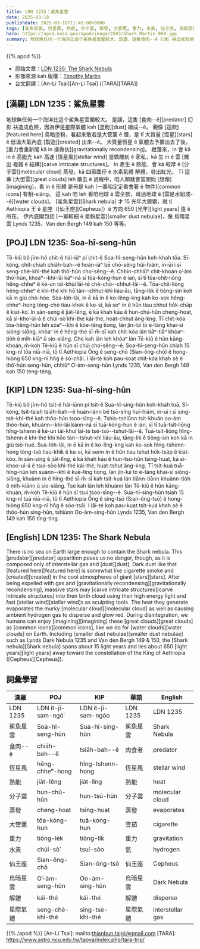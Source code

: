 ```yaml
---
title: LDN 1235：鯊魚星雲
date: 2025-03-18
publishdate: 2025-03-18T11:45:00+0800
tags: [鯊魚星雲, 恆星風, 熱能, 分子雲, 蒸發, 大管薰, 重力, 水素, 仙王座, 烏暗星雲, Lynds 1235, Van den Bergh 149, Van den Bergh 150, 解體, 食肉--ê, 星際氣體]
hero: https://apod.nasa.gov/apod/image/2503/Shark_Martin_960.jpg
summary: 地球無任何一个海洋比這个鯊魚星雲閣較大。是講，這隻食肉--ê 幻影 袂造成危險，因為伊是星際氣體 kah 塗粉組成--ê。
---
```


{{% apod %}}

- 原始文章：[LDN 1235: The Shark Nebula](https://apod.nasa.gov/apod/ap250318.html)
- 影像來源 kah 版權：[Timothy Martin](https://www.astrobin.com/users/AccidentalAstronomers/)
- 台文翻譯：[An-Li Tsai][An-Li Tsai] ([TARA][TARA])

## [漢羅] LDN 1235：鯊魚星雲
地球無任何一个海洋比這个鯊魚星雲閣較大。
是講，這隻 [食肉--ê][predator] 幻影 袂造成危險，因為伊是星際氣體 kah [塗粉][dust] 組成--ê。
親像 [這款][featured here] 烏暗塗粉，看起來敢若是大管薰 ê 煙，是 tī 大質量 [恆星][stars] ê 低溫大氣內底 [製造][created] 出來--ê。
大質量恆星 ê 氣體去予擲出去了後，[重力會重新閣 kā in 搝做伙][gravitationally recondensing]。
紲落來，in 會 kā in ê 高能光 kah 高速 [恆星風][stellar wind] 當做雕刻 ê 家私，kā 生 in ê 雲 [雕出 複雜 ê 結構][carve intricate structures]。
In 產生 ê 熱能，會 kā 較厚 ê [分子雲][molecular cloud] 蒸發，kā 四箍圍仔 ê 水素氣體 解體，發出紅光。
Tī 這寡 [大型雲][great clouds] leh 散去 ê 過程中，咱人類就會當開始 [想像][imagining]，看 in ê 形體 是毋是 kah [一寡咱定定看會著 ê 物件][common icons] 有相-siâng。
這 kah 咱 leh 看咱地球 ê 雲仝款，毋過地球 ê [雲是水組成--ê][water clouds]。
[鯊魚星雲][Shark nebula] 才 15 光年大爾爾，就 tī Aethiopia 王 ê 星座（[仙王座][Cepheus]）ê 方向 650 [光年][light years] 遠 ê 所在。
伊內底閣包括 [一寡較細 ê 塗粉星雲][smaller dust nebulae]，像 烏暗星雲 Lynds 1235、Van den Bergh 149 kah 150 等等。

## [POJ] LDN 1235: Soa-hî-seng-hûn
Tē-kiû bô jīm-hô chi̍t-ê hái-iûⁿ pí chit-ê Soa-hî-seng-hûn koh-khah tōa.
Sī-kóng, chit-chiah chia̍h-bah--ê hoàn-iáⁿ bē chō-sêng hûi-hiám, in-ūi i sī seng-chè-khì-thé kah thô͘-hún cho͘-sêng--ê.
Chhin-chhiūⁿ chit-khoán o͘-àm thô͘-hún, khòaⁿ--khí-lâi káⁿ-ná sī tōa-kóng-hun ê ian, sī tī tōa-chit-liōng hêng-chheⁿ ê kē-un tāi-khùi lāi-té chè-chō--chhut-lâi--ê.
Tōa-chit-liōng hêng-chheⁿ ê khì-thé khì hō͘ tàn--chhut-khì liáu-āu, tāng-le̍k ē tiông-sin koh kā in giú chò-hóe.
Sòa-lo̍h-lâi, in ē kā in ê ko-lêng-kng kah ko-sok hêng-chheⁿ-hong tòng-chò tiau-khek ê ke-si, kā seⁿ in ê hûn tiau chhut ho̍k-cha̍p ê kiat-kò͘.
In sán-seng ê jia̍t-lêng, ē kā khah kāu ê hun-chú-hûn cheng-hoat, kā sì-kho͘-ûi-á ê chúi-sò͘ khì-thé kái-thé, hoat-chhut âng-kng.
Tī chit-kóa tōa-hêng-hûn leh sòaⁿ--khì ê kòe-têng tiong, lán jîn-lūi tō ē-tàng khai-sí sióng-siōng, khòaⁿ in ê hêng-thé sī-m̄-sī kah chi̍t-kóa lán tiāⁿ-tiāⁿ khòaⁿ-tio̍h ê mi̍h-kiāⁿ ū sio-siâng.
Che kah lán leh khòaⁿ lán Tē-kiû ê hûn kāng-khoán, m̄-koh Tē-kiû ê hûn sī chúi cho͘-sêng--ê.
Soa-hî-seng-hûn chiah 15 kng-nî tōa niā-niā, tō tī Aethiopia Ông ê seng-chō (Sian-ông-chō) ê hong-hiòng 650 kng-nî hn̄g ê só͘-chāi.
I lāi-té koh pau-koat chi̍t-kóa khah sè ê thô͘-hún seng-hûn, chhiūⁿ O͘-àm-seng-hûn Lynds 1235, Van den Bergh 149 kah 150 téng-téng.

## [KIP] LDN 1235: Sua-hî-sing-hûn
Tē-kiû bô jīm-hô tsi̍t-ê hái-iûnn pí tsit-ê Sua-hî-sing-hûn koh-khah tuā.
Sī-kóng, tsit-tsiah tsia̍h-bah--ê huàn-iánn bē tsō-sîng huî-hiám, in-uī i sī sing-tsè-khì-thé kah thôo-hún tsoo-sîng--ê.
Tshin-tshiūnn tsit-khuán oo-àm thôo-hún, khuànn--khí-lâi kánn-ná sī tuā-kóng-hun ê ian, sī tī tuā-tsit-liōng hîng-tshenn ê kē-un tāi-khuì lāi-té tsè-tsō--tshut-lâi--ê.
Tuā-tsit-liōng hîng-tshenn ê khì-thé khì hōo tàn--tshut-khì liáu-āu, tāng-li̍k ē tiông-sin koh kā in giú tsò-hué.
Suà-lo̍h-lâi, in ē kā in ê ko-lîng-kng kah ko-sok hîng-tshenn-hong tòng-tsò tiau-khik ê ke-si, kā senn in ê hûn tiau tshut ho̍k-tsa̍p ê kiat-kòo.
In sán-sing ê jia̍t-lîng, ē kā khah kāu ê hun-tsú-hûn tsing-huat, kā sì-khoo-uî-á ê tsuí-sòo khì-thé kái-thé, huat-tshut âng-kng.
Tī tsit-kuá tuā-hîng-hûn leh suànn--khì ê kuè-tîng tiong, lán jîn-luī tō ē-tàng khai-sí sióng-siōng, khuànn in ê hîng-thé sī-m̄-sī kah tsi̍t-kuá lán tiānn-tiānn khuànn-tio̍h ê mi̍h-kiānn ū sio-siâng.
Tse kah lán leh khuànn lán Tē-kiû ê hûn kāng-khuán, m̄-koh Tē-kiû ê hûn sī tsuí tsoo-sîng--ê.
Sua-hî-sing-hûn tsiah 15 kng-nî tuā niā-niā, tō tī Aethiopia Ông ê sing-tsō (Sian-ông-tsō) ê hong-hiòng 650 kng-nî hn̄g ê sóo-tsāi.
I lāi-té koh pau-kuat tsi̍t-kuá khah sè ê thôo-hún sing-hûn, tshiūnn Oo-àm-sing-hûn Lynds 1235, Van den Bergh 149 kah 150 tíng-tíng.

## [English] LDN 1235: The Shark Nebula
There is no sea on Earth large enough to contain the Shark nebula.
This [predator][predator] apparition poses us no danger, though, as it is composed only of interstellar gas and [dust][dust].
Dark dust like that [featured here][featured here] is somewhat like cigarette smoke and [created][created] in the cool atmospheres of giant [stars][stars].
After being expelled with gas and [gravitationally recondensing][gravitationally recondensing], massive stars may [carve intricate structures][carve intricate structures] into their birth cloud using their high energy light and fast [stellar wind][stellar wind]s as sculpting tools.
The heat they generate evaporates the murky [molecular cloud][molecular cloud] as well as causing ambient hydrogen gas to disperse and glow red.
During disintegration, we humans can enjoy [imagining][imagining] these [great clouds][great clouds] as [common icons][common icons], like we do for [water clouds][water clouds] on Earth.
Including [smaller dust nebulae][smaller dust nebulae] such as Lynds Dark Nebula 1235 and Van den Bergh 149 & 150, the [Shark nebula][Shark nebula] spans about 15 light years and lies about 650 [light years][light years] away toward the constellation of the King of Aethiopia ([Cepheus][Cepheus]).

## 詞彙學習
|漢羅|POJ|KIP|華語|English|
|-|-|-|-|-|
| LDN 1235 | LDN it-jī-sam-ngó͘ | LDN it-jī-sam-ngóo | LDN 1235 | LDN 1235 |
| 鯊魚星雲 | Soa-hî-seng-hûn | Sua-hî-sing-hûn | 鯊魚星雲 | Shark Nebula |
| 食肉-⁠-ê | chia̍h-bah-⁠-ê | tsia̍h-bah-⁠-ê | 肉食者 | predator |
| 恆星風 | hêng-chheⁿ-hong | hîng-tshenn-hong | 恆星風 | stellar wind |
| 熱能 | jia̍t-lêng | jia̍t-lîng | 熱能 | heat |
| 分子雲 | hun-chú-hûn | hun-tsú-hûn | 分子雲 | molecular cloud |
| 蒸發 | cheng-hoat | tsing-huat | 蒸發 | evaporates |
| 大管薰 | tōa-kóng-hun | tuā-kóng-hun | 雪茄 | cigarette |
| 重力 | tiōng-le̍k | tiōng-li̍k | 重力 | gravitation |
| 水素 | chúi-sò͘ | tsuí-sòo | 氫 | hydrogen |
| 仙王座 | Sian-ông-chō | Sian-ông-tsō | 仙王座 | Cepheus |
| 烏暗星雲 | O͘-àm-seng-hûn | Oo-àm-sing-hûn | 烏暗星雲 | Dark Nebula |
| 解體 | kái-thé | kái-thé | 解體 | disperse |
| 星際氣體 | seng-chè-khì-thé | sing-tsè-khì-thé | 星際氣體 | interstellar gas |

{{% /apod %}}
[An-Li Tsai]: mailto:thianbun.taigi@gmail.com
[TARA]: https://www.astro.ncu.edu.tw/taova/index.php/tara-trip/

[copyright]: https://apod.nasa.gov/apod/fap/lib/about_apod.html#srapply
[License3]: https://creativecommons.org/licenses/by-nc-nd/3.0/
[License2]:https://creativecommons.org/licenses/by-nc-nd/2.0/
